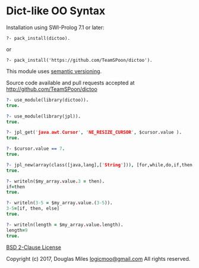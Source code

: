 # Dict-like OO Syntax


Installation using SWI-Prolog 7.1 or later:

    ?- pack_install(dictoo).

  or

    ?- pack_install('https://github.com/TeamSPoon/dictoo'). 

This module uses [semantic versioning](http://semver.org/).

Source code available and pull requests accepted at
http://github.com/TeamSPoon/dictoo

```prolog
?- use_module(library(dictoo)).
true.

?- use_module(library(jpl)).
true.

?- jpl_get('java.awt.Cursor', 'NE_RESIZE_CURSOR', $cursor.value ).
true.

?- $cursor.value == 7.
true.

?- jpl_new(array(class([java,lang],['String'])), [for,while,do,if,then,else,try,catch,finally], $my_array.value).
true.

?- writeln($my_array.value.3 = then).
if=then
true.

?- writeln(3-5 = $my_array.value.(3-5)).
3-5=[if, then, else]
true.

?- writeln(length = $my_array.value.length).
length=9
true.


```



[BSD 2-Clause License](LICENSE.md)

Copyright (c) 2017, 
Douglas Miles <logicmoo@gmail.com>
All rights reserved.


